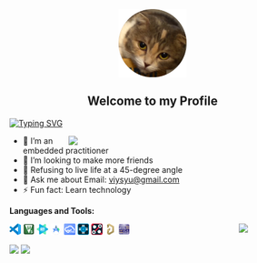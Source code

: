 
<p align="center">
 	<a href="https://viys.1github.io/" >
     <img width="120px" src="https://raw.githubusercontent.com/viys/picture-bed/master/img/Profile_r.png" align="center" alt="GitHub Readme Stats" />
    </a>
 <h2 align="center">Welcome to my Profile</h2>
</p>

<!--   my-ticker -->    
[![Typing SVG](https://readme-typing-svg.herokuapp.com?color=%11111111&left=true&vCenter=true&width=600&lines=Hi+there+👋,+I+am+viys;+Welcome+to+My+Profile!;Embedded+development+enthusiast+;Over+1+years+of+embedded+development+experience;Welcome+to+click+on+the+avatar+to+enter+my+blog)](https://git.io/typing-svg)

<a href="https://github.com/viys">
  <img align="right" width="400" src="https://github-readme-stats.vercel.app/api?username=viys&include_all_commits=true&bg_color=30,ccccd6,fff&title_color=5e616d&text_color=5e616d&icon_color=5e616d&show_icons=true&hide=contribs" />
</a>

- 🔭 I’m an embedded practitioner
- 👯 I’m looking to make more friends
- 🌱 Refusing to live life at a 45-degree angle
- 💬 Ask me about Email: viysyu@gmail.com
- ⚡ Fun fact: Learn technology

**Languages and Tools:** 

<code><img title="VScode" height="20" src="https://raw.githubusercontent.com/viys/picture-bed/master/img/vscode.ico"></code>
<code><img title="Keil" height="20" src="https://raw.githubusercontent.com/viys/picture-bed/master/img/keil.png"></code>
<code><img title="RT-Thread Studio" height="20" src="https://raw.githubusercontent.com/viys/picture-bed/master/img/rt-thread-studio.jpg"></code>
<code><img title="Andriod Studio" height="20" src="https://raw.githubusercontent.com/viys/picture-bed/master/img/andriod-studio.png"></code>
<code><img title="LCEDA" height="20" src="https://raw.githubusercontent.com/viys/picture-bed/master/img/lceda.ico"></code>
<code><img title="ORCAD" height="20" src="https://raw.githubusercontent.com/viys/picture-bed/master/img/ORCAD.ico"></code>
<code><img title="PCBedit" height="20" src="https://raw.githubusercontent.com/viys/picture-bed/master/img/PCB.png"></code>
<code><img title="Altium Designer" height="20" src="https://raw.githubusercontent.com/viys/picture-bed/master/img/Altium Designer.png"></code>
<code><img title="Multisim" height="20" src="https://raw.githubusercontent.com/viys/picture-bed/master/img/Multisim.png"></code> 
<img align="right" width="100" src="https://media.giphy.com/media/4TnHlUBm55QMzBLvq6/giphy.gif">

<div align="left">
 <a href="https://github.com/viys"><img src="https://komarev.com/ghpvc/?username=viys&label=Visitor&color=ccccd6"></a> <a href="https://github.com/viys"><img src="https://img.shields.io/github/followers/viys?label=Github&style=social"></a>
</div>
